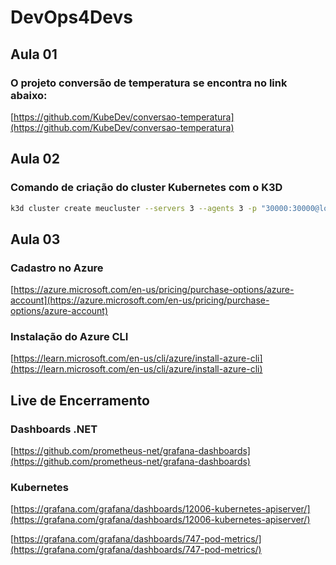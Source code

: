 # DevOps4Devs 

## Aula 01
### O projeto conversão de temperatura se encontra no link abaixo:

[https://github.com/KubeDev/conversao-temperatura](https://github.com/KubeDev/conversao-temperatura)

## Aula 02
### Comando de criação do cluster Kubernetes com o K3D
```bash
k3d cluster create meucluster --servers 3 --agents 3 -p "30000:30000@loadbalancer"
```

## Aula 03

### Cadastro no Azure

[https://azure.microsoft.com/en-us/pricing/purchase-options/azure-account](https://azure.microsoft.com/en-us/pricing/purchase-options/azure-account)

### Instalação do Azure CLI

[https://learn.microsoft.com/en-us/cli/azure/install-azure-cli](https://learn.microsoft.com/en-us/cli/azure/install-azure-cli)


## Live de Encerramento

### Dashboards .NET
[https://github.com/prometheus-net/grafana-dashboards](https://github.com/prometheus-net/grafana-dashboards)

### Kubernetes

[https://grafana.com/grafana/dashboards/12006-kubernetes-apiserver/](https://grafana.com/grafana/dashboards/12006-kubernetes-apiserver/)

[https://grafana.com/grafana/dashboards/747-pod-metrics/](https://grafana.com/grafana/dashboards/747-pod-metrics/)